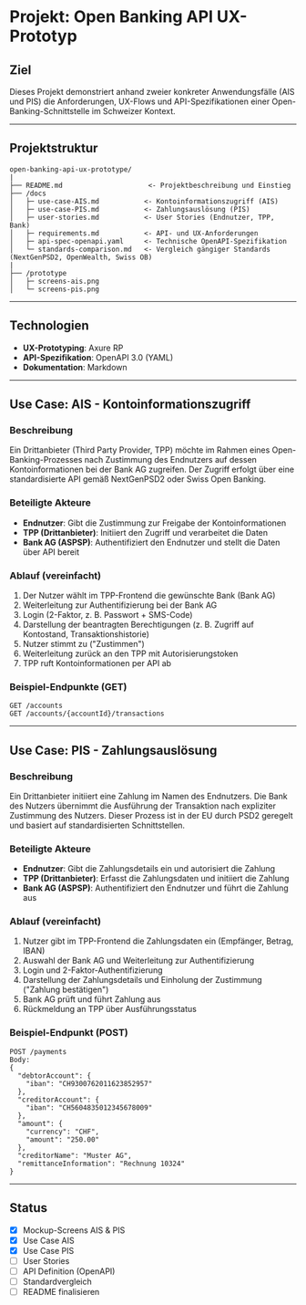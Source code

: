 # Projekt: Open Banking API UX-Prototyp

## Ziel
Dieses Projekt demonstriert anhand zweier konkreter Anwendungsfälle (AIS und PIS) die Anforderungen, UX-Flows und API-Spezifikationen einer Open-Banking-Schnittstelle im Schweizer Kontext.

---

## Projektstruktur

```
open-banking-api-ux-prototype/
|
├── README.md                     <- Projektbeschreibung und Einstieg
├── /docs
│   ├─ use-case-AIS.md           <- Kontoinformationszugriff (AIS)
│   ├─ use-case-PIS.md           <- Zahlungsauslösung (PIS)
│   ├─ user-stories.md           <- User Stories (Endnutzer, TPP, Bank)
│   ├─ requirements.md           <- API- und UX-Anforderungen
│   ├─ api-spec-openapi.yaml     <- Technische OpenAPI-Spezifikation
│   └─ standards-comparison.md   <- Vergleich gängiger Standards (NextGenPSD2, OpenWealth, Swiss OB)
|
├── /prototype
│   ├─ screens-ais.png
│   └─ screens-pis.png
```

---

## Technologien
- **UX-Prototyping**: Axure RP
- **API-Spezifikation**: OpenAPI 3.0 (YAML)
- **Dokumentation**: Markdown

---

## Use Case: AIS - Kontoinformationszugriff

### Beschreibung
Ein Drittanbieter (Third Party Provider, TPP) möchte im Rahmen eines Open-Banking-Prozesses nach Zustimmung des Endnutzers auf dessen Kontoinformationen bei der Bank AG zugreifen. Der Zugriff erfolgt über eine standardisierte API gemäß NextGenPSD2 oder Swiss Open Banking.

### Beteiligte Akteure
- **Endnutzer**: Gibt die Zustimmung zur Freigabe der Kontoinformationen
- **TPP (Drittanbieter)**: Initiiert den Zugriff und verarbeitet die Daten
- **Bank AG (ASPSP)**: Authentifiziert den Endnutzer und stellt die Daten über API bereit

### Ablauf (vereinfacht)
1. Der Nutzer wählt im TPP-Frontend die gewünschte Bank (Bank AG)
2. Weiterleitung zur Authentifizierung bei der Bank AG
3. Login (2-Faktor, z. B. Passwort + SMS-Code)
4. Darstellung der beantragten Berechtigungen (z. B. Zugriff auf Kontostand, Transaktionshistorie)
5. Nutzer stimmt zu ("Zustimmen")
6. Weiterleitung zurück an den TPP mit Autorisierungstoken
7. TPP ruft Kontoinformationen per API ab

### Beispiel-Endpunkte (GET)
```
GET /accounts
GET /accounts/{accountId}/transactions
```

---

## Use Case: PIS - Zahlungsauslösung

### Beschreibung
Ein Drittanbieter initiiert eine Zahlung im Namen des Endnutzers. Die Bank des Nutzers übernimmt die Ausführung der Transaktion nach expliziter Zustimmung des Nutzers. Dieser Prozess ist in der EU durch PSD2 geregelt und basiert auf standardisierten Schnittstellen.

### Beteiligte Akteure
- **Endnutzer**: Gibt die Zahlungsdetails ein und autorisiert die Zahlung
- **TPP (Drittanbieter)**: Erfasst die Zahlungsdaten und initiiert die Zahlung
- **Bank AG (ASPSP)**: Authentifiziert den Endnutzer und führt die Zahlung aus

### Ablauf (vereinfacht)
1. Nutzer gibt im TPP-Frontend die Zahlungsdaten ein (Empfänger, Betrag, IBAN)
2. Auswahl der Bank AG und Weiterleitung zur Authentifizierung
3. Login und 2-Faktor-Authentifizierung
4. Darstellung der Zahlungsdetails und Einholung der Zustimmung ("Zahlung bestätigen")
5. Bank AG prüft und führt Zahlung aus
6. Rückmeldung an TPP über Ausführungsstatus

### Beispiel-Endpunkt (POST)
```
POST /payments
Body:
{
  "debtorAccount": {
    "iban": "CH9300762011623852957"
  },
  "creditorAccount": {
    "iban": "CH5604835012345678009"
  },
  "amount": {
    "currency": "CHF",
    "amount": "250.00"
  },
  "creditorName": "Muster AG",
  "remittanceInformation": "Rechnung 10324"
}
```

---

## Status
- [x] Mockup-Screens AIS & PIS
- [x] Use Case AIS
- [x] Use Case PIS
- [ ] User Stories
- [ ] API Definition (OpenAPI)
- [ ] Standardvergleich
- [ ] README finalisieren
